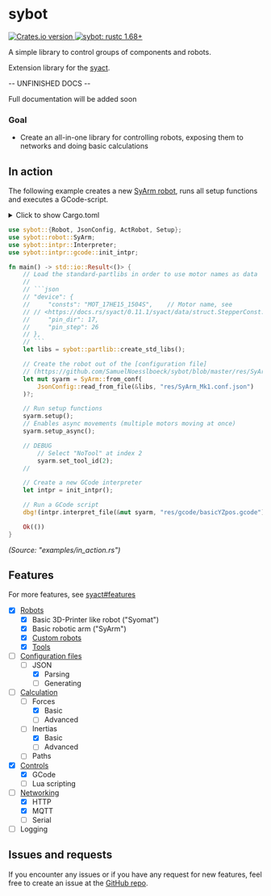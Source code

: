 # sybot

[![Crates.io version](https://img.shields.io/crates/v/sybot.svg?style=flat-square) ](https://crates.io/crates/sybot)
[![sybot: rustc 1.68+]][Rust 1.68]

[sybot: rustc 1.68+]: https://img.shields.io/badge/sybot-rustc_1.68+-lightgray.svg
[Rust 1.68]: https://blog.rust-lang.org/2023/03/09/Rust-1.68.0.html

A simple library to control groups of components and robots.

Extension library for the [syact](https://crates.io/crates/syact).

-- UNFINISHED DOCS -- 

Full documentation will be added soon

### Goal

- Create an all-in-one library for controlling robots, exposing them to networks and doing basic calculations

## In action

The following example creates a new [SyArm robot](https://github.com/SamuelNoesslboeck/SyArm_Mk1), runs all setup functions and executes a GCode-script. 

<details>
<summary>
Click to show Cargo.toml
</summary>

```toml
# ...

[dependencies]
# Include the library configured for the raspberry pi
sybot = { version = "0.8.2, features = [ "rasp" ] }

# ...
```
</details>
<p></p>

```rust ,ignore
use sybot::{Robot, JsonConfig, ActRobot, Setup};
use sybot::robot::SyArm;
use sybot::intpr::Interpreter;
use sybot::intpr::gcode::init_intpr;

fn main() -> std::io::Result<()> {
    // Load the standard-partlibs in order to use motor names as data
    //
    // ```json
    // "device": {
    //     "consts": "MOT_17HE15_1504S",    // Motor name, see
    // // <https://docs.rs/syact/0.11.1/syact/data/struct.StepperConst.html#associatedconstant.MOT_17HE15_1504S>
    //     "pin_dir": 17,
    //     "pin_step": 26
    // },
    // ```
    let libs = sybot::partlib::create_std_libs();

    // Create the robot out of the [configuration file]
    // (https://github.com/SamuelNoesslboeck/sybot/blob/master/res/SyArm_Mk1.conf.json)
    let mut syarm = SyArm::from_conf(
        JsonConfig::read_from_file(&libs, "res/SyArm_Mk1.conf.json")
    )?;

    // Run setup functions
    syarm.setup();
    // Enables async movements (multiple motors moving at once)
    syarm.setup_async();

    // DEBUG
        // Select "NoTool" at index 2
        syarm.set_tool_id(2);
    // 

    // Create a new GCode interpreter
    let intpr = init_intpr();

    // Run a GCode script
    dbg!(intpr.interpret_file(&mut syarm, "res/gcode/basicYZpos.gcode"));

    Ok(())
}
```

*(Source: "examples/in_action.rs")*

## Features

For more features, see [syact#features](https://crates.io/crates/syact#features)

- [x] [Robots](/docs/robots.md)
  - [x] Basic 3D-Printer like robot ("Syomat")
  - [x] Basic robotic arm ("SyArm")
  - [x] [Custom robots](/docs/robots/custom_robots.md)
  - [x] [Tools](/docs/robots/tools.md)
- [ ] [Configuration files](/docs/configuration.md)
  - [ ] JSON
    - [x] Parsing
    - [ ] Generating
- [ ] [Calculation](/docs/calculation.md)
  - [ ] Forces
    - [x] Basic
    - [ ] Advanced
  - [ ] Inertias
    - [x] Basic
    - [ ] Advanced
  - [ ] Paths
- [x] [Controls](/docs/controls.md)
  - [x] GCode
  - [ ] Lua scripting
- [ ] [Networking](/docs/networking.md)
  - [x] HTTP
  - [x] MQTT
  - [ ] Serial
- [ ] Logging

## Issues and requests

If you encounter any issues or if you have any request for new features, feel free to create an issue at the [GitHub repo](https://github.com/SamuelNoesslboeck/sybot).